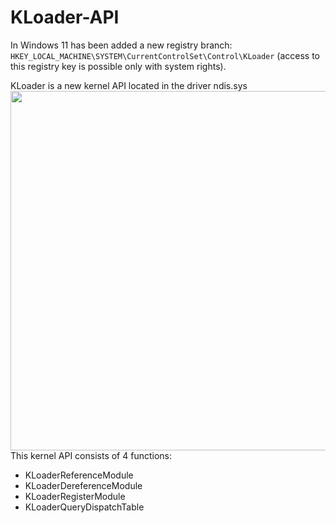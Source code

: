 # KLoader-API

In Windows 11  has been added a new registry branch: `HKEY_LOCAL_MACHINE\SYSTEM\CurrentControlSet\Control\KLoader` (access to this registry key is possible only with system rights).

KLoader is a new kernel API located in the driver ndis.sys
<img align="left" src="https://raw.githubusercontent.com/LunarResearch/KLoader-API/main/folder_struct.png" width="755" height="575">

This kernel API consists of 4 functions:
* KLoaderReferenceModule
* KLoaderDereferenceModule
* KLoaderRegisterModule
* KLoaderQueryDispatchTable
